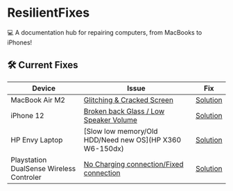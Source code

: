 # ResilientFixes  
💻 A documentation hub for repairing computers, from MacBooks to iPhones!  

## 🛠️ Current Fixes  
| Device       | Issue                           | Fix                           |  
|--------------|---------------------------------|-------------------------------|  
| MacBook Air M2 | [Glitching & Cracked Screen](MacBook_Air_M2/ISSUE.md) | [Solution](MacBook_Air_M2/FIX.md) |  
| iPhone 12    | [Broken back Glass / Low Speaker Volume](Iphone_12/ISSUE.md) | [Solution](Iphone_12/Fix.md) |  
| HP Envy Laptop | [Slow low memory/Old HDD/Need new OS](HP X360 W6-150dx) | [Solution](iPhone_11/FIX.md) |  
| Playstation DualSense Wireless Controler | [No Charging connection/Fixed connection]() | [Solution]() |  

